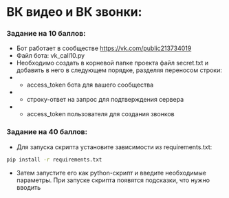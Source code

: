 # ВК видео и ВК звонки:
### Задание на 10 баллов:
- Бот работает в сообществе https://vk.com/public213734019
- Файл бота: vk_call10.py
- Необходимо создать в корневой папке проекта файл secret.txt и добавить в него в следующем порядке, разделяя переносом строки:
- - access_token бота для вашего сообщества
- - строку-ответ на запрос для подтверждения сервера
- - access_token пользователя для создания звонков

### Задание на 40 баллов:
- Для запуска скрипта установите зависимости из requirements.txt:
```bash
pip install -r requirements.txt
```
- Затем запустите его как python-скрипт и введите необходимые параметры. При запуске скрипта появятся подсказки, что нужно вводить
